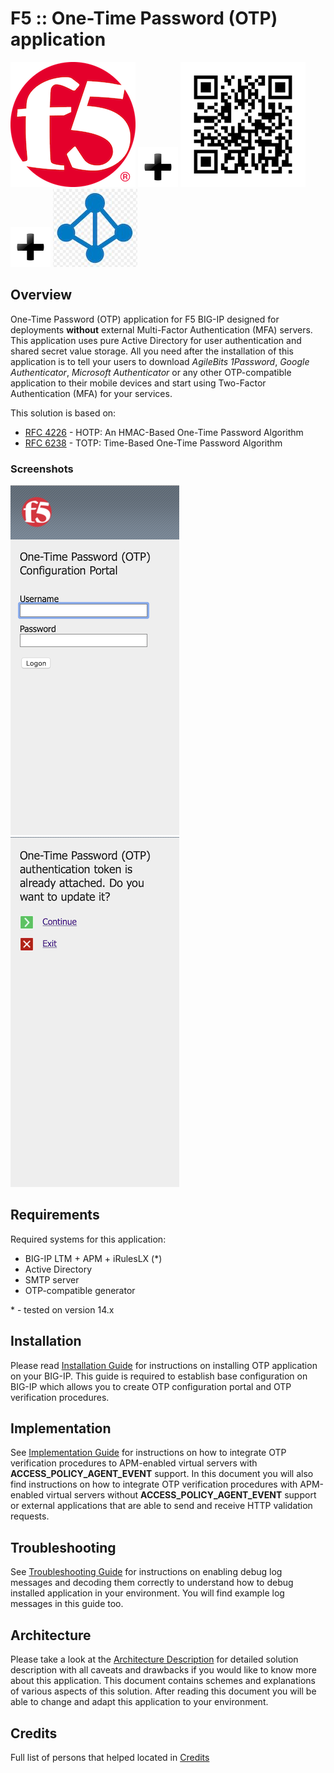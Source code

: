 # F5 :: One-Time Password (OTP) application

![F5](pics/readme_f5.png) ![Plus](pics/plus.png) ![QR](pics/readme_qr.png) ![Plus](pics/plus.png) ![AD](pics/readme_ad.png)

## Overview

One-Time Password (OTP) application for F5 BIG-IP designed for deployments **without** external Multi-Factor Authentication (MFA) servers. This application uses pure Active Directory for user authentication and shared secret value storage. All you need after the installation of this application is to tell your users to download *AgileBits 1Password*, *Google Authenticator*, *Microsoft Authenticator* or any other OTP-compatible application to their mobile devices and start using Two-Factor Authentication (MFA) for your services.

This solution is based on:
* [RFC 4226](https://tools.ietf.org/html/rfc4226) - HOTP: An HMAC-Based One-Time Password Algorithm
* [RFC 6238](https://tools.ietf.org/html/rfc6238) - TOTP: Time-Based One-Time Password Algorithm

### Screenshots

![OTP1](pics/readme_otp1.png) ![OTP2](pics/readme_otp2.png)

## Requirements

Required systems for this application:
* BIG-IP LTM + APM + iRulesLX (*)
* Active Directory
* SMTP server
* OTP-compatible generator

\* - tested on version 14.x

## Installation

Please read [Installation Guide](docs/INSTALL.md) for instructions on installing OTP application on your BIG-IP. This guide is required to establish base configuration on BIG-IP which allows you to create OTP configuration portal and OTP verification procedures.

## Implementation

See [Implementation Guide](docs/IMPLEMENT.md) for instructions on how to integrate OTP verification procedures to APM-enabled virtual servers with **ACCESS_POLICY_AGENT_EVENT** support. In this document you will also find instructions on how to integrate OTP verification procedures with APM-enabled virtual servers without **ACCESS_POLICY_AGENT_EVENT** support or external applications that are able to send and receive HTTP validation requests.

## Troubleshooting

See [Troubleshooting Guide](docs/TSHOOT.md) for instructions on enabling debug log messages and decoding them correctly to understand how to debug installed application in your environment. You will find example log messages in this guide too.

## Architecture

Please take a look at the [Architecture Description](docs/ARCH.md) for detailed solution description with all caveats and drawbacks if you would like to know more about this application. This document contains schemes and explanations of various aspects of this solution. After reading this document you will be able to change and adapt this application to your environment.

## Credits

Full list of persons that helped located in [Credits](docs/CREDITS.md)

